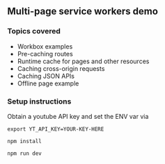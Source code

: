 ## Multi-page service workers demo

### Topics covered

- Workbox examples 
- Pre-caching routes
- Runtime cache for pages and other resources
- Caching cross-origin requests
- Caching JSON APIs
- Offline page example

### Setup instructions 

Obtain a youtube API key and set the ENV var via

```
export YT_API_KEY=YOUR-KEY-HERE
```

```
npm install
```

```
npm run dev
```